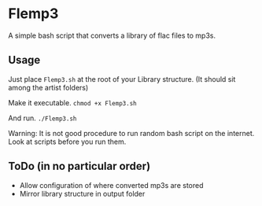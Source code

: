 # Flemp3
A simple bash script that converts a library of flac files to mp3s.  

## Usage
Just place `Flemp3.sh` at the root of your Library structure.  (It should sit among the artist folders)

Make it executable.
`chmod +x Flemp3.sh`

And run.
`./Flemp3.sh`

Warning:  It is not good procedure to run random bash script on the internet.
Look at scripts before you run them.  

## ToDo (in no particular order)
- Allow configuration of where converted mp3s are stored
- Mirror library structure in output folder 

